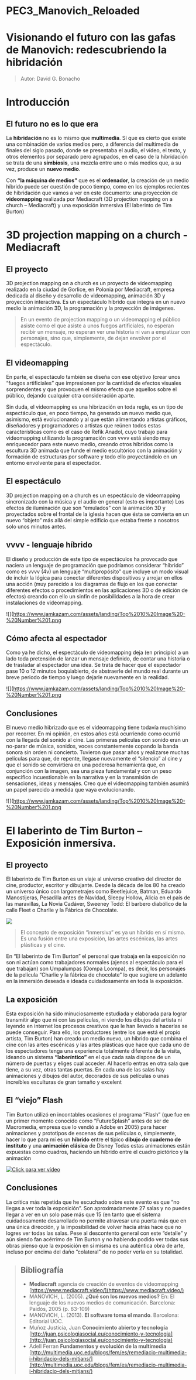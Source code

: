 # PEC3_Manovich_Reloaded
# Visionando el futuro con las gafas de Manovich: redescubriendo la hibridación

> Autor: David G. Bonacho

# Introducción
## El futuro no es lo que era

La **hibridación** no es lo mismo que **multimedia**. Sí que es cierto que existe una combinación de varios medios pero, a diferencia del multimedia de finales del siglo pasado, donde se presentaba el audio, el vídeo, el texto, y otros elementos por separado pero agrupados, en el caso de la hibridación se trata de una **simbiosis**, una mezcla entre uno o más medios que, a su vez, produce un **nuevo medio**. 

Con **“la máquina de medios”** que es el **ordenador**, la creación de un medio híbrido puede ser cuestión de poco tiempo, como en los ejemplos recientes de hibridación que vamos a ver en este documento: una proyección de **videomapping** realizada por Mediacraft (3D projection mapping on a church – Mediacraft) y una exposición inmersiva (El laberinto de Tim Burton)


# 3D projection mapping on a church - Mediacraft
## El proyecto

3D projection mapping on a church es un proyecto de videomapping realizado en la ciudad de Gorlice, en Polonia por Mediacraft, empresa dedicada al diseño y desarrollo de videomapping, animación 3D y proyección interactiva. Es un espectáculo híbrido que integra en un nuevo medio la animación 3D, la programación y la proyección de imágenes. 
> En un evento de projection mapping o un videomapping el público asiste como el que asiste a unos fuegos artificiales, no esperan recibir un mensaje, no esperan ver una historia ni van a empatizar con personajes, sino que, simplemente, de dejan envolver por el espectáculo. 

## El videomapping

En parte, el espectáculo también se diseña con ese objetivo (crear unos “fuegos artificiales” que impresionen por la cantidad de efectos visuales sorprendentes y que provoquen el mismo efecto que aquellos sobre el público, dejando cualquier otra consideración aparte. 

Sin duda, el videomapping es una hibrización en toda regla, es un tipo de espectáculo que, en poco tiempo, ha generado un nuevo medio que, asimismo, está evolucionando y al que están alimentando artistas gráficos, diseñadores y programadores o artistas que reúnen todos estas características como es el caso de Refik Anadol, cuyo trabajo para videomapping utilizando la programación con vvvv está siendo muy enriquecedor para este nuevo medio, creando otros híbridos como la escultura 3D animada que funde el medio escultórico con la animación y formación de estructuras por software y todo ello proyectándolo en un entorno envolvente para el espectador.

## El espectáculo

3D projection mapping on a church es un espectáculo de videomapping sincronizado con la música y el audio en general (esto es importante) Los efectos de iluminación que son “emulados” con la animación 3D y proyectados sobre el frontal de la iglesia hacen que ésta se convierta en un nuevo “objeto” más allá del simple edificio que estaba frente a nosotros solo unos minutos antes.


## vvvv - lenguaje híbrido 

El diseño y producción de este tipo de espectáculos ha provocado que naciera un lenguaje de programación que podríamos considerar “híbrido” como es vvvv (4v) un lenguaje “multipropósito” que incluye un modo visual de incluir la lógica para conectar diferentes dispositivos y arrojar en ellos una acción (muy parecido a los diagramas de flujo en los que conectar diferentes efectos o procedimientos en las aplicaciones 3D o de edición de efectos) creando con ello un sinfín de posibilidades a la hora de crear instalaciones de videomapping.

![](https://www.jamkazam.com/assets/landing/Top%2010%20Image%20-%20Number%201.png

## Cómo afecta al espectador

Como ya he dicho, el espectáculo de videomapping deja (en principio) a un lado toda pretensión de lanzar un mensaje definido, de contar una historia o de trasladar al espectador una idea.
Se trata de hacer que el espectador pase 10 o 12 minutos boquiabierto, de abstraerle del mundo real durante un breve periodo de tiempo y luego dejarle nuevamente en la realidad.

![](https://www.jamkazam.com/assets/landing/Top%2010%20Image%20-%20Number%201.png

## Conclusiones

El nuevo medio hibrizado que es el videomapping tiene todavía muchísimo por recorrer. En mi opinión, en estos años está ocurriendo como ocurrió con la llegada del sonido al cine. Las primeras películas con sonido eran un no-parar de música, sonidos, voces constantemente copando la banda sonora sin orden ni concierto. Tuvieron que pasar años y realizarse muchas películas para que, de repente, llegase nuevamente el “silencio” al cine y que el sonido se convirtiera en una poderosa herramienta que, en conjunción con la imagen, sea una pieza fundamental y con un peso específico incuestionable en la narrativa y en la transmisión de sensaciones, ideas y mensajes. Creo que el videomapping también asumirá un papel parecido a medida que vaya evolucionando.

![](https://www.jamkazam.com/assets/landing/Top%2010%20Image%20-%20Number%201.png


# El laberinto de Tim Burton – Exposición inmersiva.
## El proyecto

El laberinto de Tim Burton es un viaje al universo creativo del director de cine, productor, escritor y dibujante. Desde la década de los 80 ha creado un universo único con largometrajes como Beetlejuice, Batman, Eduardo Manostijeras, Pesadilla antes de Navidad, Sleepy Hollow, Alicia en el país de las maravillas, La Novia Cadáver, Sweeney Todd: El barbero diabólico de la calle Fleet o Charlie y la Fábrica de Chocolate. 

![](https://media.revistaad.es/photos/6336d3733d57f1a99088d26d/16:9/w_2000,h_1125,c_limit/EXPOSICI%C3%93N%20TIM%20BURTON_3_FABIAN%20MORASUT.jpg)

> El concepto de exposición “inmersiva” es ya un híbrido en sí mismo. Es una fusión entre una exposición, las artes escénicas, las artes plásticas y el cine.

En “El laberinto de Tim Burton” el personal que trabaja en la exposición no son ni actúan como trabajadores normales (ajenos al espectáculo para el que trabajan) son Umpalumpas (Oompa Loompa), es decir, los personajes de la película “Charlie y la fábrica de chocolate” lo que sugiere un adelanto en la inmersión deseada e ideada cuidadosamente en toda la exposición.
## La exposición

Esta exposición ha sido minuciosamente estudiada y elaborada para lograr transmitir algo que ni con las películas, ni viendo los dibujos del artista ni leyendo en internet los procesos creativos que le han llevado a hacerlas se puede conseguir. Para ello, los productores (entre los que está el propio artista, Tim Burton) han creado un medio nuevo, un híbrido que combina el cine con las artes escénicas y las artes plásticas que hace que cada uno de los espectadores tenga una experiencia totalmente diferente de la visita, ideando un sistema **“laberíntico”** en el que cada sala dispone de un número de puertas y eliges cual acceder. Al hacerlo entras en otra sala que tiene, a su vez, otras tantas puertas. En cada una de las salas hay animaciones y dibujos del autor, decorados de sus películas o unas increíbles esculturas de gran tamaño y excelent

## El “viejo” Flash

Tim Burton utilizó en incontables ocasiones el programa “Flash” (que fue en un primer momento conocido como “FutureSplash” antes de ser de Macromedia, empresa que lo vendió a Adobe en 2005) para hacer animaciones y prototipos de escenas de sus películas o, simplemente, hacer lo que para mí es un **híbrido** entre el típico **dibujo de cuaderno de instituto** y una **animación clásica** de Disney
Todas estas animaciones están expuestas como cuadros, haciendo un híbrido entre el cuadro pictórico y la animación


[![Click para ver vídeo](http://img.youtube.com/vi/-1nKVJTTFqA/0.jpg)](https://www.youtube.com/watch?v=-1nKVJTTFqA)

## Conclusiones

La crítica más repetida que he escuchado sobre este evento es que “no llegas a ver toda la exposición”. Son aproximadamente 27 salas y no puedes llegar a ver en un solo pase más que 15 (en tanto que el sistema cuidadosamente desarrollado no permite atravesar una puerta más que en una única dirección, y la imposibilidad de volver hacia atrás hace que no logres ver todas las salas.
Pese al descontento general con este “detalle” y aún siendo fan acérrimo de Tim Burton y no habiendo podido ver todas sus obras pienso que la exposición en sí misma es una auténtica obra de arte, incluso por encima del daño “colateral” de no poder verla en su totalidad.




> ## Bibliografía
> - **Mediacraft** agencia de creación de eventos de videomapping [https://www.mediacraft.video/](https://www.mediacraft.video/)
> -  MANOVICH, L. (2005). **¿Qué son los nuevos medios?** En: El lenguaje de los nuevos medios de comunicación. Barcelona: Paidós, 2005 (p. 63-109)
> - MANOVICH, L. (2013). **El software toma el mando**. Barcelona: Editorial UOC.
> - Muñoz Justicia, Juan **Conocimiento abierto y tecnología** [http://juan.psicologiasocial.eu/conocimiento-y-tecnologia](http://juan.psicologiasocial.eu/conocimiento-y-tecnologia)
> - Adell Ferran **Fundamentos y evolución de la multimedia** [http://multimedia.uoc.edu/blogs/fem/es/remediacio-multimedia-i-hibridacio-dels-mitjans/](http://multimedia.uoc.edu/blogs/fem/es/remediacio-multimedia-i-hibridacio-dels-mitjans/)
